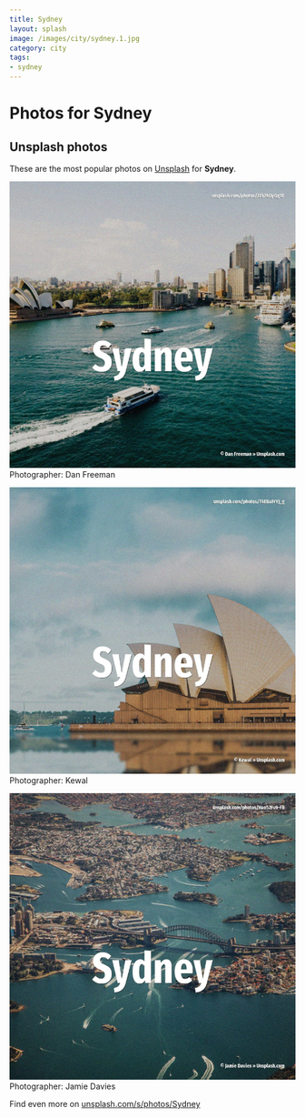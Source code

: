 ```yaml
---
title: Sydney
layout: splash
image: /images/city/sydney.1.jpg
category: city
tags:
- sydney
---
```

# Photos for Sydney
 
## Unsplash photos
These are the most popular photos on [Unsplash](https://unsplash.com) for **Sydney**.
 
![Sydney](/images/city/sydney.1.jpg)
Photographer:  Dan Freeman
 
![Sydney](/images/city/sydney.2.jpg)
Photographer:  Kewal
 
![Sydney](/images/city/sydney.3.jpg)
Photographer:  Jamie Davies
 
Find even more on [unsplash.com/s/photos/Sydney](https://unsplash.com/s/photos/Sydney)
 
